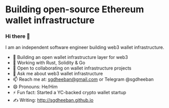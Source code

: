 # Building open-source Ethereum wallet infrastructure

### Hi there 👋

I am an independent software engineer building web3 wallet infrastructure.

- 🔭 Building an open wallet infrastructure layer for web3  
- 🌱 Working with Rust, Solidity & Go  
- 👯 Open to collaborating on wallet infrastructure projects  
- 💬 Ask me about web3 wallet infrastructure  
- 📫 Reach me at: sgdheeban@gmail.com or Telegram @sgdheeban
- 😄 Pronouns: He/Him  
- ⚡ Fun fact: Started a YC-backed crypto wallet startup
- ✍️ Writing: http://sgdheeban.github.io

<!--
**sgdheeban/sgdheeban** is a ✨ _special_ ✨ repository because its `README.md` (this file) appears on your GitHub profile.

Here are some ideas to get you started:

- 🔭 I’m currently working on ...
- 🌱 I’m currently learning ...
- 👯 I’m looking to collaborate on ...
- 🤔 I’m looking for help with ...
- 💬 Ask me about ...
- 📫 How to reach me: ...
- 😄 Pronouns: ...
- ⚡ Fun fact: ...
-->
